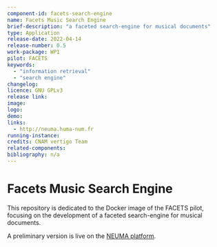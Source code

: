 ```yaml
---
component-id: facets-search-engine
name: Facets Music Search Engine
brief-description: "a faceted search-engine for musical documents"
type: Application
release-date: 2022-04-14
release-number: 0.5
work-package: WP1
pilot: FACETS
keywords:
  - "information retrieval"
  - "search engine"
changelog:
licence: GNU GPLv3
release link: 
image:
logo:
demo: 
links: 
  - http://neuma.huma-num.fr
running-instance:
credits: CNAM vertigo Team
related-components:
bibliography: n/a
---
```


# Facets Music Search Engine

This repository is dedicated to the Docker image of the FACETS pilot, focusing on the development of a faceted search-engine for musical documents. 

A preliminary version is live on the [NEUMA platform](http://neuma.huma-num.fr).
